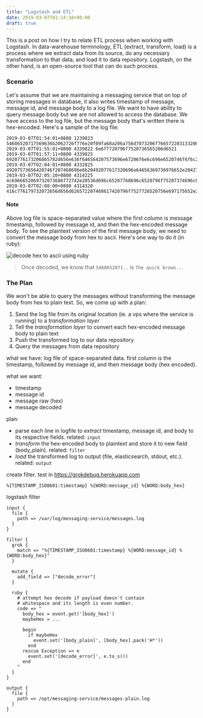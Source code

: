 ```yaml
---
title: "Logstash and ETL"
date: 2019-03-07T01:14:10+08:00
draft: true
---
```


This is a post on how I try to relate ETL process when working with Logstash. In data-warehouse terminology, ETL (extract, transform, load) is a process where we extract data from its source, do any necessary transformation to that data, and load it to data repository. Logstash, on the other hand, is an open-source tool that can do such process.

<!--more-->

### Scenario

Let's assume that we are maintaining a messaging service that on top of storing messages in database, it also writes timestamp of message, message id, and message body to a log file. We want to have ability to query message body but we are not allowed to access the database. We have access to the log file, but the message body that's written there is hex-encoded. Here's a sample of the log file:

```
2019-03-07T01:54:01+0800 1239823 54686520717569636b2062726f776e20f09fa68a206a756d7073206f766572203133206c617a7920f09f90b62e
2019-03-07T01:55:01+0800 4339822 6e6f7720796f7520736565206d6521
2019-03-07T01:57:11+0800 4339825 6920776173206865782d656e636f646564207573696e67206f6e6c696e6520746f6f6c2061742068747470733a2f2f637279707469692e636f6d2f70697065732f6865782d6465636f646572
2019-03-07T02:04:01+0800 4332825 49207573656420746f207468696e6b20492077617320696e64656369736976652e20427574206e6f772049276d206e6f7420746f6f20737572652e
2019-03-07T02:05:10+0800 4314225 4c6966652069732073686f72742e20536d696c65207768696c6520796f75207374696c6c206861766520746565746821
2019-03-07T02:08:00+0800 4314320 416c776179732072656d656d626572207468617420796f7527726520756e697175652e202a4a757374206c696b652065766572796f6e6520656c73652a2e
```

#### Note

Above log file is space-separated value where the first column is message timestamp, followed by message id, and then the hex-encoded message body. To see the plaintext version of the first message body, we need to convert the message body from hex to ascii. Here's one way to do it (in ruby):

![decode hex to ascii using ruby](/images/irb-decode-hex.png)

> Once decoded, we know that `5468652071..` is `The quick brown..`.


### The Plan

We won't be able to query the messages without transforming the message body from hex to plain text. So, we come up with a plan:

1. Send the log file from its original location (ie. a vps where the service is running) to a *transformation layer*
2. Tell the *transformation layer* to convert each hex-encoded message body to plain text 
3. Push the transformed log to our data repository
4. Query the messages from data repository

what we have: 
log file of space-separated data. first column is the timestamp, followed by message id, and then message body (hex encoded).

what we want:

- timestamp
- message id
- message raw (hex)
- message decoded

plan:
- parse each line in logfile to *extract* timestamp, message id, and body to its respective fields. related: `input`
- *transform* the hex-encoded body to plaintext and store it to new field (body_plain). related: `filter`
- *load* the transformed log to output (file, elasticsearch, stdout, etc.). related: `output`

create filter. test in https://grokdebug.herokuapp.com
```
%{TIMESTAMP_ISO8601:timestamp} %{WORD:message_id} %{WORD:body_hex}
```

logstash filter


```
input {
  file {
    path => /var/log/messaging-service/messages.log
  }
}

filter {
  grok {
    match => "%{TIMESTAMP_ISO8601:timestamp} %{WORD:message_id} %{WORD:body_hex}"
  }

  mutate {
    add_field => ["decode_error"]
  }

  ruby {
    # attempt hex decode if payload doesn't contain
    # whitespace and its length is even number.
    code => "
      body_hex = event.get('[body_hex]')
      maybeHex = ...

      begin
        if maybeHex
          event.set('[body_plain]', [body_hex].pack('H*'))
        end
      rescue Exception => e
        event.set('[decode_error]', e.to_s())
      end
    "
  }
}

output {
  file {
    path => /opt/messaging-service/messages-plain.log
  }
}
```

